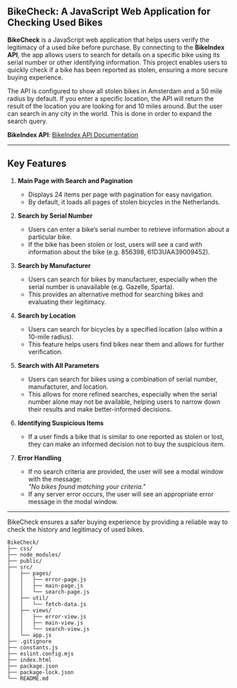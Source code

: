## BikeCheck: A JavaScript Web Application for Checking Used Bikes

**BikeCheck** is a JavaScript web application that helps users verify the legitimacy of a used bike before purchase. By connecting to the **BikeIndex API**, the app allows users to search for details on a specific bike using its serial number or other identifying information. This project enables users to quickly check if a bike has been reported as stolen, ensuring a more secure buying experience.

The API is configured to show all stolen bikes in Amsterdam and a 50 mile radius by default. If you enter a specific location, the API will return the result of the location you are looking for and 10 miles around. But the user can search in any city in the world.
This is done in order to expand the search query.

**BikeIndex API**: [BikeIndex API Documentation](https://bikeindex.org/documentation/api_v3#!/search/GET_version_search_format_get_0)

---

## Key Features

1. **Main Page with Search and Pagination**

   - Displays 24 items per page with pagination for easy navigation.
   - By default, it loads all pages of stolen bicycles in the Netherlands.

2. **Search by Serial Number**

   - Users can enter a bike’s serial number to retrieve information about a particular bike.
   - If the bike has been stolen or lost, users will see a card with information about the bike (e.g. 856398, 61D3UAA39009452).

3. **Search by Manufacturer**

   - Users can search for bikes by manufacturer, especially when the serial number is unavailable (e.g. Gazelle, Sparta).
   - This provides an alternative method for searching bikes and evaluating their legitimacy.

4. **Search by Location**

   - Users can search for bicycles by a specified location (also within a 10-mile radius).
   - This feature helps users find bikes near them and allows for further verification.

5. **Search with All Parameters**
   - Users can search for bikes using a combination of serial number, manufacturer, and location.
   - This allows for more refined searches, especially when the serial number alone may not be available, helping users to narrow down their results and make better-informed decisions.
6. **Identifying Suspicious Items**

   - If a user finds a bike that is similar to one reported as stolen or lost, they can make an informed decision not to buy the suspicious item.

7. **Error Handling**
   - If no search criteria are provided, the user will see a modal window with the message:  
     _"No bikes found matching your criteria."_
   - If any server error occurs, the user will see an appropriate error message in the modal window.

---

BikeCheck ensures a safer buying experience by providing a reliable way to check the history and legitimacy of used bikes.

```
BikeCheck/
├── css/
├── node_modules/
├── public/
├── src/
│   ├── pages/
│   │   ├── error-page.js
│   │   ├── main-page.js
│   │   └── search-page.js
│   ├── util/
│   │   └── fetch-data.js
│   ├── views/
│   │   ├── error-view.js
│   │   ├── main-view.js
│   │   └── search-view.js
│   └── app.js
├── .gitignore
├── constants.js
├── eslint.config.mjs
├── index.html
├── package.json
├── package-lock.json
└── README.md
```
